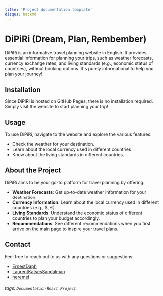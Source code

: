 ```yaml
---
title: 'Project documentation template'
disqus: hackmd
---
```


DiPiRi
(Dream, Plan, Rembember)
===
DiPiRi is an informative travel planning website in English. It provides essential information for planning your trips, such as weather forecasts, currency exchange rates, and living standards (e.g., economic status of countries), without booking options. It's purely informational to help you plan your journey!

## Installation

Since DiPiRi is hosted on GitHub Pages, there is no installation required. Simply visit the website to start planning your trip!

## Usage

To use DiPiRi, navigate to the website and explore the various features:
- Check the weather for your destination.
-  Learn about the local currency used in different countries
- Know about the living standards in different countries.

## About the Project

DiPiRi aims to be your go-to platform for travel planning by offering:
- **Weather Forecasts**: Get up-to-date weather information for your destination.
- **Currency Information**: Learn about the local currency used in different countries (e.g., $, €).
- **Living Standards**: Understand the economic status of different countries to plan your budget accordingly.
- **Recommendations**: See different recommendations when you first arrive on the main page to inspire your travel plans.

## Contact

Feel free to reach out to us with any questions or suggestions:

- [ErnestDaph](https://www.linkedin.com/in/daphnee-ernest/)
- [LaurentKatsesSandalman](https://www.linkedin.com/in/laurent-durup-85598035?utm_source=share&utm_campaign=share_via&utm_content=profile&utm_medium=android_app)
- [heremel](https://www.linkedin.com/in/m%C3%A9lissa-ferreira-61a84b286?utm_source=share&utm_campaign=share_via&utm_content=profile&utm_medium=android_app)

###### tags: `Documentation` `React Project`
